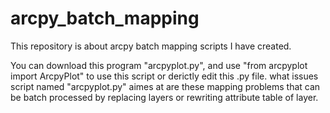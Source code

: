 # arcpy_batch_mapping
This repository is about arcpy batch mapping scripts I have created.

You can download this program "arcpyplot.py", and use "from arcpyplot import ArcpyPlot" to use this script or derictly edit this .py file.
what issues script named "arcpyplot.py" aimes at are these mapping problems that can be batch processed by replacing layers or rewriting attribute table of layer.
